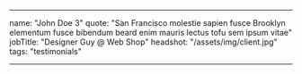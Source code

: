 ---

name: "John Doe 3"
quote: "San Francisco molestie sapien fusce Brooklyn elementum fusce bibendum beard enim mauris lectus tofu sem ipsum vitae"
jobTitle: "Designer Guy @ Web Shop"
headshot: "/assets/img/client.jpg"
tags: "testimonials"

---